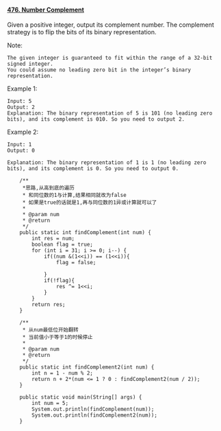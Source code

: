 #### [476. Number Complement](https://github.com/rensuperk/leetCodeStudy/blob/master/src/main/java/NumberComplement.java)
Given a positive integer, output its complement number. The complement strategy is to flip the bits of its binary representation.

Note:
```
The given integer is guaranteed to fit within the range of a 32-bit signed integer.
You could assume no leading zero bit in the integer’s binary representation.
```

Example 1:
```
Input: 5
Output: 2
Explanation: The binary representation of 5 is 101 (no leading zero bits), and its complement is 010. So you need to output 2.
```

Example 2:
```
Input: 1
Output: 0

Explanation: The binary representation of 1 is 1 (no leading zero bits), and its complement is 0. So you need to output 0.
```
```
    /**
     *思路,从高到底的遍历
     * 和同位数的1与计算,结果相同就改为false
     * 如果是true的话就是1,再与同位数的1异或计算就可以了
     *
     * @param num
     * @return
     */
    public static int findComplement(int num) {
        int res = num;
        boolean flag = true;
        for (int i = 31; i >= 0; i--) {
            if((num &(1<<i)) == (1<<i)){
                flag = false;

            }
            if(!flag){
                res ^= 1<<i;
            }
        }
        return res;
    }

    /**
     * 从num最低位开始翻转
     * 当前值小于等于1的时候停止
     *
     * @param num
     * @return
     */
    public static int findComplement2(int num) {
        int n = 1 - num % 2;
        return n + 2*(num <= 1 ? 0 : findComplement2(num / 2));
    }

    public static void main(String[] args) {
        int num = 5;
        System.out.println(findComplement(num));
        System.out.println(findComplement2(num));
    }

```